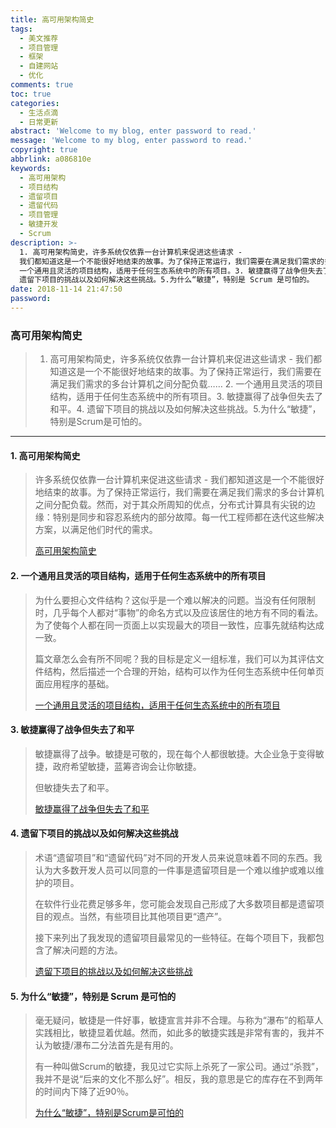 ```yaml
---
title: 高可用架构简史
tags:
  - 美文推荐
  - 项目管理
  - 框架
  - 自建网站
  - 优化
comments: true
toc: true
categories:
  - 生活点滴
  - 日常更新
abstract: 'Welcome to my blog, enter password to read.'
message: 'Welcome to my blog, enter password to read.'
copyright: true
abbrlink: a086810e
keywords:
  - 高可用架构
  - 项目结构
  - 遗留项目
  - 遗留代码
  - 项目管理
  - 敏捷开发
  - Scrum
description: >-
  1. 高可用架构简史，许多系统仅依靠一台计算机来促进这些请求 -
  我们都知道这是一个不能很好地结束的故事。为了保持正常运行，我们需要在满足我们需求的多台计算机之间分配负载…… 2.
  一个通用且灵活的项目结构，适用于任何生态系统中的所有项目。3. 敏捷赢得了战争但失去了和平。4.
  遗留下项目的挑战以及如何解决这些挑战。5.为什么“敏捷”，特别是 Scrum 是可怕的。
date: 2018-11-14 21:47:50
password:
---
```

<script type="text/javascript" src="/js/src/bai.js"></script>

### 高可用架构简史
>  1. 高可用架构简史，许多系统仅依靠一台计算机来促进这些请求 - 我们都知道这是一个不能很好地结束的故事。为了保持正常运行，我们需要在满足我们需求的多台计算机之间分配负载…… 2. 一个通用且灵活的项目结构，适用于任何生态系统中的所有项目。3. 敏捷赢得了战争但失去了和平。4. 遗留下项目的挑战以及如何解决这些挑战。5.为什么“敏捷”，特别是Scrum是可怕的。

---
#### 1. 高可用架构简史
>  许多系统仅依靠一台计算机来促进这些请求 - 我们都知道这是一个不能很好地结束的故事。为了保持正常运行，我们需要在满足我们需求的多台计算机之间分配负载。然而，对于其众所周知的优点，分布式计算具有尖锐的边缘：特别是同步和容忍系统内的部分故障。每一代工程师都在迭代这些解决方案，以满足他们时代的需求。
>
> [高可用架构简史](https://www.cockroachlabs.com/blog/brief-history-high-availability/)

#### 2. 一个通用且灵活的项目结构，适用于任何生态系统中的所有项目
> 为什么要担心文件结构？这似乎是一个难以解决的问题。当没有任何限制时，几乎每个人都对“事物”的命名方式以及应该居住的地方有不同的看法。为了使每个人都在同一页面上以实现最大的项目一致性，应事先就结构达成一致。
>
> 篇文章怎么会有所不同呢？我的目标是定义一组标准，我们可以为其评估文件结构，然后描述一个合理的开始，结构可以作为任何生态系统中任何单页面应用程序的基础。
>
> [一个通用且灵活的项目结构，适用于任何生态系统中的所有项目](https://dev.to/nullvoxpopuli/a-general-and-flexible-file-structure-that-works-for-all-projects-in-any-ecosystem-1lp9)

#### 3. 敏捷赢得了战争但失去了和平
> 敏捷赢得了战争。敏捷是可敬的，现在每个人都很敏捷。大企业急于变得敏捷，政府希望敏捷，蓝筹咨询会让你敏捷。
>
> 但敏捷失去了和平。
>
> [敏捷赢得了战争但失去了和平](https://www.allankellyassociates.co.uk/archives/2762/agile-won-the-war-but-lost-the-peace/)

#### 4. 遗留下项目的挑战以及如何解决这些挑战
> 术语“遗留项目”和“遗留代码”对不同的开发人员来说意味着不同的东西。我认为大多数开发人员可以同意的一件事是遗留项目是一个难以维护或难以维护的项目。
>
> 在软件行业花费足够多年，您可能会发现自己形成了大多数项目都是遗留项目的观点。当然，有些项目比其他项目更“遗产”。
>
> 接下来列出了我发现的遗留项目最常见的一些特征。在每个项目下，我都包含了解决问题的方法。
>
> [遗留下项目的挑战以及如何解决这些挑战](https://www.codewithjason.com/common-legacy-project-challenges-address/)

#### 5. 为什么“敏捷”，特别是 Scrum 是可怕的
> 毫无疑问，敏捷是一件好事，敏捷宣言并非不合理。与称为“瀑布”的稻草人实践相比，敏捷显着优越。然而，如此多的敏捷实践是非常有害的，我并不认为敏捷/瀑布二分法首先是有用的。
>
>有一种叫做Scrum的敏捷，我见过它实际上杀死了一家公司。通过“杀戮”，我并不是说“后来的文化不那么好”。相反，我的意思是它的库存在不到两年的时间内下降了近90％。
>
> [为什么“敏捷”，特别是Scrum是可怕的](https://michaelochurch.wordpress.com/2015/06/06/why-agile-and-especially-scrum-are-terrible/)

